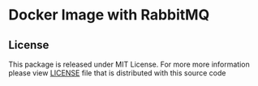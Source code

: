 Docker Image with RabbitMQ
==========================

License
-------
This package is released under MIT License. For more more information please view [LICENSE](/LICENSE) file that is distributed with this source code
